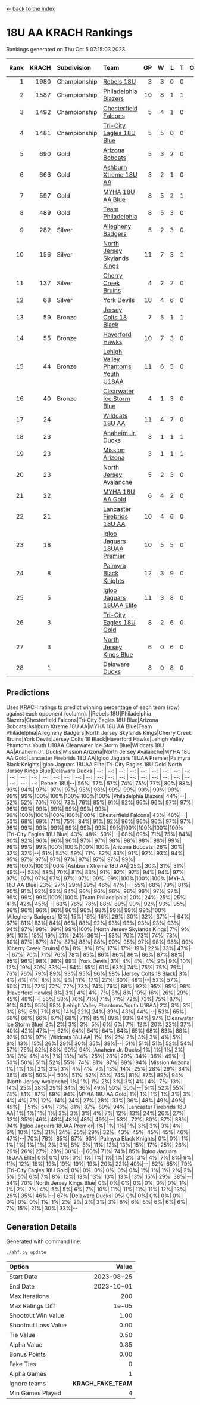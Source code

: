 [<- back to the index](readme.md)
# 18U AA KRACH Rankings
Rankings generated on Thu Oct  5 07:15:03 2023.

Rank|KRACH|Subdivision|Team|GP|W|L|T|OTW|OTL|SoS|Exp Wins|Win Diff
---:|---:|:---|:---|---:|---:|---:|---:|---:|---:|---:|---:|---:
1|1980|Championship|[Rebels 18U](https://gamesheetstats.com/seasons/3659/teams/140766/schedule)|3|3|0|0|0|0|80|3.9|0.0
2|1587|Championship|[Philadelphia Blazers](https://gamesheetstats.com/seasons/3659/teams/140765/schedule)|10|8|1|1|0|1|358|9.3|-0.0
3|1492|Championship|[Chesterfield Falcons](https://gamesheetstats.com/seasons/3659/teams/143454/schedule)|5|4|1|0|1|0|480|4.8|-0.0
4|1481|Championship|[Tri-City Eagles 18U Blue](https://gamesheetstats.com/seasons/3659/teams/140769/schedule)|5|5|0|0|1|0|39|5.8|-0.0
5|690|Gold|[Arizona Bobcats](https://gamesheetstats.com/seasons/3659/teams/143450/schedule)|5|3|2|0|0|0|650|3.8|-0.0
6|666|Gold|[Ashburn Xtreme 18U AA](https://gamesheetstats.com/seasons/3659/teams/140750/schedule)|3|2|1|0|0|0|316|2.8|-0.0
7|597|Gold|[MYHA 18U AA Blue](https://gamesheetstats.com/seasons/3659/teams/140759/schedule)|8|5|2|1|0|0|471|6.3|-0.0
8|489|Gold|[Team Philadelphia](https://gamesheetstats.com/seasons/3659/teams/140768/schedule)|8|5|3|0|0|0|463|5.8|-0.0
9|282|Silver|[Allegheny Badgers](https://gamesheetstats.com/seasons/3659/teams/143448/schedule)|5|2|3|0|0|0|602|2.8|-0.0
10|156|Silver|[North Jersey Skylands Kings](https://gamesheetstats.com/seasons/3659/teams/140763/schedule)|11|7|3|1|1|0|476|8.4|0.0
11|137|Silver|[Cherry Creek Bruins](https://gamesheetstats.com/seasons/3659/teams/143451/schedule)|4|2|2|0|0|0|430|2.8|-0.0
12|68|Silver|[York Devils](https://gamesheetstats.com/seasons/3659/teams/140772/schedule)|10|4|6|0|1|0|430|4.8|-0.0
13|59|Bronze|[Jersey Colts 18 Black](https://gamesheetstats.com/seasons/3659/teams/140756/schedule)|7|5|1|1|0|0|28|6.4|0.0
14|55|Bronze|[Haverford Hawks](https://gamesheetstats.com/seasons/3659/teams/140752/schedule)|10|7|3|0|1|2|153|7.9|0.0
15|44|Bronze|[Lehigh Valley Phantoms Youth U18AA](https://gamesheetstats.com/seasons/3659/teams/140758/schedule)|11|6|5|0|0|1|92|6.9|0.0
16|40|Bronze|[Clearwater Ice Storm Blue](https://gamesheetstats.com/seasons/3659/teams/143452/schedule)|4|1|3|0|1|1|419|1.8|-0.0
17|24||[Wildcats 18U AA](https://gamesheetstats.com/seasons/3659/teams/140771/schedule)|11|4|7|0|0|0|191|4.9|0.0
18|23||[Anaheim Jr. Ducks](https://gamesheetstats.com/seasons/3659/teams/143456/schedule)|3|1|1|1|0|0|18|2.4|0.0
19|23||[Mission Arizona](https://gamesheetstats.com/seasons/3659/teams/143449/schedule)|3|1|1|1|0|0|18|2.4|0.0
20|23||[North Jersey Avalanche](https://gamesheetstats.com/seasons/3659/teams/140761/schedule)|5|2|3|0|0|1|47|2.9|0.0
21|22||[MYHA 18U AA Gold](https://gamesheetstats.com/seasons/3659/teams/140760/schedule)|6|4|2|0|1|1|15|4.9|0.0
22|21||[Lancaster Firebrids 18U AA](https://gamesheetstats.com/seasons/3659/teams/140757/schedule)|10|4|6|0|1|1|310|4.9|0.0
23|18||[Igloo Jaguars 18UAA Premier](https://gamesheetstats.com/seasons/3659/teams/140755/schedule)|10|5|5|0|0|0|202|5.9|0.0
24|8||[Palmyra Black Knights](https://gamesheetstats.com/seasons/3659/teams/140764/schedule)|12|3|9|0|1|0|191|3.9|0.0
25|5||[Igloo Jaguars 18UAA Elite](https://gamesheetstats.com/seasons/3659/teams/140753/schedule)|11|3|8|0|0|0|61|3.9|0.0
26|3||[Tri-City Eagles 18U Gold](https://gamesheetstats.com/seasons/3659/teams/140770/schedule)|8|2|6|0|0|1|18|2.9|0.0
27|3||[North Jersey Kings Blue](https://gamesheetstats.com/seasons/3659/teams/140762/schedule)|6|0|6|0|0|0|323|0.9|0.0
28|1||[Delaware Ducks](https://gamesheetstats.com/seasons/3659/teams/140751/schedule)|8|0|8|0|0|0|198|0.9|0.0

## Predictions
Uses KRACH ratings to predict winning percentage of each team (row) against each opponent (column).
||Rebels 18U|Philadelphia Blazers|Chesterfield Falcons|Tri-City Eagles 18U Blue|Arizona Bobcats|Ashburn Xtreme 18U AA|MYHA 18U AA Blue|Team Philadelphia|Allegheny Badgers|North Jersey Skylands Kings|Cherry Creek Bruins|York Devils|Jersey Colts 18 Black|Haverford Hawks|Lehigh Valley Phantoms Youth U18AA|Clearwater Ice Storm Blue|Wildcats 18U AA|Anaheim Jr. Ducks|Mission Arizona|North Jersey Avalanche|MYHA 18U AA Gold|Lancaster Firebrids 18U AA|Igloo Jaguars 18UAA Premier|Palmyra Black Knights|Igloo Jaguars 18UAA Elite|Tri-City Eagles 18U Gold|North Jersey Kings Blue|Delaware Ducks
| --: | --: | --: | --: | --: | --: | --: | --: | --: | --: | --: | --: | --: | --: | --: | --: | --: | --: | --: | --: | --: | --: | --: | --: | --: | --: | --: | --: | --: 
|Rebels 18U|--| 56%| 57%| 57%| 74%| 75%| 77%| 80%| 88%| 93%| 94%| 97%| 97%| 97%| 98%| 98%| 99%| 99%| 99%| 99%| 99%| 99%| 99%|100%|100%|100%|100%|100%
|Philadelphia Blazers| 44%|--| 52%| 52%| 70%| 70%| 73%| 76%| 85%| 91%| 92%| 96%| 96%| 97%| 97%| 98%| 99%| 99%| 99%| 99%| 99%| 99%| 99%|100%|100%|100%|100%|100%
|Chesterfield Falcons| 43%| 48%|--| 50%| 68%| 69%| 71%| 75%| 84%| 91%| 92%| 96%| 96%| 96%| 97%| 97%| 98%| 99%| 99%| 99%| 99%| 99%| 99%| 99%|100%|100%|100%|100%
|Tri-City Eagles 18U Blue| 43%| 48%| 50%|--| 68%| 69%| 71%| 75%| 84%| 90%| 92%| 96%| 96%| 96%| 97%| 97%| 98%| 98%| 98%| 98%| 99%| 99%| 99%| 99%|100%|100%|100%|100%
|Arizona Bobcats| 26%| 30%| 32%| 32%|--| 51%| 54%| 59%| 71%| 82%| 83%| 91%| 92%| 93%| 94%| 95%| 97%| 97%| 97%| 97%| 97%| 97%| 97%| 99%| 99%|100%|100%|100%
|Ashburn Xtreme 18U AA| 25%| 30%| 31%| 31%| 49%|--| 53%| 58%| 70%| 81%| 83%| 91%| 92%| 92%| 94%| 94%| 97%| 97%| 97%| 97%| 97%| 97%| 97%| 99%| 99%|100%|100%|100%
|MYHA 18U AA Blue| 23%| 27%| 29%| 29%| 46%| 47%|--| 55%| 68%| 79%| 81%| 90%| 91%| 92%| 93%| 94%| 96%| 96%| 96%| 96%| 96%| 97%| 97%| 99%| 99%| 99%|100%|100%
|Team Philadelphia| 20%| 24%| 25%| 25%| 41%| 42%| 45%|--| 63%| 76%| 78%| 88%| 89%| 90%| 92%| 93%| 95%| 96%| 96%| 96%| 96%| 96%| 96%| 98%| 99%| 99%| 99%|100%
|Allegheny Badgers| 12%| 15%| 16%| 16%| 29%| 30%| 32%| 37%|--| 64%| 67%| 81%| 83%| 84%| 86%| 88%| 92%| 93%| 93%| 93%| 93%| 93%| 94%| 97%| 98%| 99%| 99%|100%
|North Jersey Skylands Kings|  7%|  9%|  9%| 10%| 18%| 19%| 21%| 24%| 36%|--| 53%| 70%| 73%| 74%| 78%| 80%| 87%| 87%| 87%| 87%| 88%| 88%| 90%| 95%| 97%| 98%| 98%| 99%
|Cherry Creek Bruins|  6%|  8%|  8%|  8%| 17%| 17%| 19%| 22%| 33%| 47%|--| 67%| 70%| 71%| 76%| 78%| 85%| 86%| 86%| 86%| 86%| 87%| 88%| 95%| 96%| 98%| 98%| 99%
|York Devils|  3%|  4%|  4%|  4%|  9%|  9%| 10%| 12%| 19%| 30%| 33%|--| 54%| 55%| 61%| 63%| 74%| 75%| 75%| 75%| 76%| 76%| 79%| 89%| 93%| 95%| 96%| 98%
|Jersey Colts 18 Black|  3%|  4%|  4%|  4%|  8%|  8%|  9%| 11%| 17%| 27%| 30%| 46%|--| 52%| 57%| 60%| 71%| 72%| 72%| 72%| 73%| 74%| 76%| 88%| 92%| 95%| 95%| 98%
|Haverford Hawks|  3%|  3%|  4%|  4%|  7%|  8%|  8%| 10%| 16%| 26%| 29%| 45%| 48%|--| 56%| 58%| 70%| 71%| 71%| 71%| 72%| 73%| 75%| 87%| 91%| 94%| 95%| 98%
|Lehigh Valley Phantoms Youth U18AA|  2%|  3%|  3%|  3%|  6%|  6%|  7%|  8%| 14%| 22%| 24%| 39%| 43%| 44%|--| 53%| 65%| 66%| 66%| 66%| 67%| 68%| 71%| 85%| 89%| 93%| 94%| 97%
|Clearwater Ice Storm Blue|  2%|  2%|  3%|  3%|  5%|  6%|  6%|  7%| 12%| 20%| 22%| 37%| 40%| 42%| 47%|--| 62%| 64%| 64%| 64%| 64%| 65%| 68%| 83%| 88%| 92%| 93%| 97%
|Wildcats 18U AA|  1%|  1%|  2%|  2%|  3%|  3%|  4%|  5%|  8%| 13%| 15%| 26%| 29%| 30%| 35%| 38%|--| 51%| 51%| 51%| 52%| 54%| 57%| 75%| 82%| 88%| 90%| 94%
|Anaheim Jr. Ducks|  1%|  1%|  1%|  2%|  3%|  3%|  4%|  4%|  7%| 13%| 14%| 25%| 28%| 29%| 34%| 36%| 49%|--| 50%| 50%| 51%| 52%| 55%| 74%| 81%| 87%| 89%| 94%
|Mission Arizona|  1%|  1%|  1%|  2%|  3%|  3%|  4%|  4%|  7%| 13%| 14%| 25%| 28%| 29%| 34%| 36%| 49%| 50%|--| 50%| 51%| 52%| 55%| 74%| 81%| 87%| 89%| 94%
|North Jersey Avalanche|  1%|  1%|  1%|  2%|  3%|  3%|  4%|  4%|  7%| 13%| 14%| 25%| 28%| 29%| 34%| 36%| 49%| 50%| 50%|--| 51%| 52%| 55%| 74%| 81%| 87%| 89%| 94%
|MYHA 18U AA Gold|  1%|  1%|  1%|  1%|  3%|  3%|  4%|  4%|  7%| 12%| 14%| 24%| 27%| 28%| 33%| 36%| 48%| 49%| 49%| 49%|--| 51%| 54%| 73%| 81%| 87%| 89%| 94%
|Lancaster Firebrids 18U AA|  1%|  1%|  1%|  1%|  3%|  3%|  3%|  4%|  7%| 12%| 13%| 24%| 26%| 27%| 32%| 35%| 46%| 48%| 48%| 48%| 49%|--| 53%| 72%| 80%| 87%| 88%| 94%
|Igloo Jaguars 18UAA Premier|  1%|  1%|  1%|  1%|  3%|  3%|  3%|  4%|  6%| 10%| 12%| 21%| 24%| 25%| 29%| 32%| 43%| 45%| 45%| 45%| 46%| 47%|--| 70%| 78%| 85%| 87%| 93%
|Palmyra Black Knights|  0%|  0%|  1%|  1%|  1%|  1%|  1%|  2%|  3%|  5%|  5%| 11%| 12%| 13%| 15%| 17%| 25%| 26%| 26%| 26%| 27%| 28%| 30%|--| 60%| 71%| 74%| 85%
|Igloo Jaguars 18UAA Elite|  0%|  0%|  0%|  0%|  1%|  1%|  1%|  1%|  2%|  3%|  4%|  7%|  8%|  9%| 11%| 12%| 18%| 19%| 19%| 19%| 19%| 20%| 22%| 40%|--| 62%| 65%| 79%
|Tri-City Eagles 18U Gold|  0%|  0%|  0%|  0%|  0%|  0%|  1%|  1%|  1%|  2%|  2%|  5%|  5%|  6%|  7%|  8%| 12%| 13%| 13%| 13%| 13%| 13%| 15%| 29%| 38%|--| 54%| 70%
|North Jersey Kings Blue|  0%|  0%|  0%|  0%|  0%|  0%|  0%|  1%|  1%|  2%|  2%|  4%|  5%|  5%|  6%|  7%| 10%| 11%| 11%| 11%| 11%| 12%| 13%| 26%| 35%| 46%|--| 67%
|Delaware Ducks|  0%|  0%|  0%|  0%|  0%|  0%|  0%|  0%|  0%|  1%|  1%|  2%|  2%|  2%|  3%|  3%|  6%|  6%|  6%|  6%|  6%|  6%|  7%| 15%| 21%| 30%| 33%|--

## Generation Details

Generated with command line:
```
./ahf.py update
```

| Option | Value |
| :----- | ----: |
| Start Date | 2023-08-25 |
| End Date | 2023-10-01 |
| Max Iterations | 200 |
| Max Ratings Diff | 1e-05 |
| Shootout Win Value | 1.00 |
| Shootout Loss Value | 0.00 |
| Tie Value | 0.50 |
| Alpha Value | 0.85 |
| Bonus Points | 0.00 |
| Fake Ties | 0 |
| Alpha Games | 1 |
| Ignore teams | __KRACH_FAKE_TEAM__ |
| Min Games Played | 4 |

